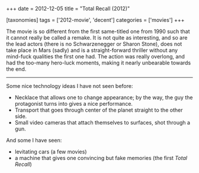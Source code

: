 +++
date = 2012-12-05
title = "Total Recall (2012)"

[taxonomies]
tags = ['2012-movie', 'decent']
categories = ['movies']
+++

The movie is so different from the first same-titled one from 1990 such
that it cannot really be called a remake. It is not quite as
interesting, and so are the lead actors (there is no Schwarzenegger or
Sharon Stone), does not take place in Mars (sadly) and is a
straight-forward thriller without any mind-fuck qualities the first one
had. The action was really overlong, and had the too-many hero-luck
moments, making it nearly unbearable towards the end.

---

Some nice technology ideas I have not seen before:

-   Necklace that allows one to change appearance; by the way, the guy
    the protagonist turns into gives a nice performance.
-   Transport that goes through center of the planet straight to the
    other side.
-   Small video cameras that attach themselves to surfaces, shot through
    a gun.

And some I have seen:

-   levitating cars (a few movies)
-   a machine that gives one convincing but fake memories (the first
    *Total Recall*)
